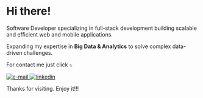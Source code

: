 

# Hi there!
 
Software Developer specializing in full-stack development building scalable and efficient web and mobile applications.

Expanding my expertise in **Big Data & Analytics** to solve complex data-driven challenges.

For contact me just click :arrow_heading_down:

  <a href="mailto:carvalho.devel@gmail.com?Subject=Olá André" target="_new" rel="external">
    <img src="https://img.shields.io/badge/Gmail-D14836?style=for-the-badge&logo=gmail&logoColor=white" alt="e-mail">
  </a>
  
  <a href="https://www.linkedin.com/in/andr%C3%A9-leite-carvalho-b77721146/" target="_new" rel="external">
    <img src="https://img.shields.io/badge/linkedin-%230077B5.svg?&style=for-the-badge&logo=linkedin&logoColor=white" alt="linkedin">
  </a>

Thanks for visiting. Enjoy it!!!
